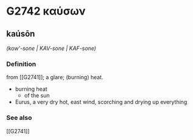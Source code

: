 # G2742 καύσων

## kaúsōn

_(kow'-sone | KAV-sone | KAF-sone)_

### Definition

from [[G2741]]; a glare; (burning) heat.

- burning heat
  - of the sun
- Eurus, a very dry hot, east wind, scorching and drying up everything

### See also

[[G2741]]

